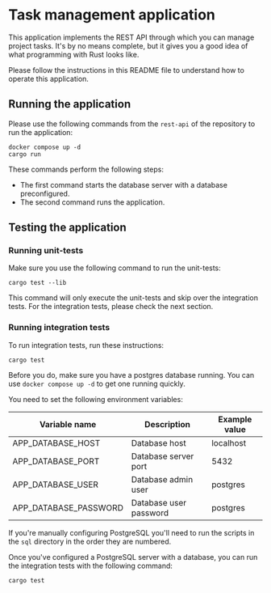 # Task management application

This application implements the REST API through which you can manage project tasks.
It's by no means complete, but it gives you a good idea of what programming with Rust looks like.

Please follow the instructions in this README file to understand how to operate this application.

## Running the application

Please use the following commands from the `rest-api` of the repository to run the application:

```shell
docker compose up -d
cargo run
```

These commands perform the following steps:

* The first command starts the database server with a database preconfigured.
* The second command runs the application.

## Testing the application

### Running unit-tests

Make sure you use the following command to run the unit-tests:

```shell
cargo test --lib
```

This command will only execute the unit-tests and skip over the integration tests.
For the integration tests, please check the next section.

### Running integration tests

To run integration tests, run these instructions:

```shell
cargo test
```

Before you do, make sure you have a postgres database running.
You can use `docker compose up -d` to get one running quickly.

You need to set the following environment variables:

| Variable name         | Description            | Example value |
|-----------------------| ---------------------- | ------------- |
| APP_DATABASE_HOST     | Database host          | localhost     |
| APP_DATABASE_PORT     | Database server port   | 5432          |
| APP_DATABASE_USER     | Database admin user    | postgres      |
| APP_DATABASE_PASSWORD | Database user password | postgres      |

If you're manually configuring PostgreSQL you'll need to run
the scripts in the `sql` directory in the order they are numbered.

Once you've configured a PostgreSQL server with a database, you can run the 
integration tests with the following command:

```shell
cargo test
```
